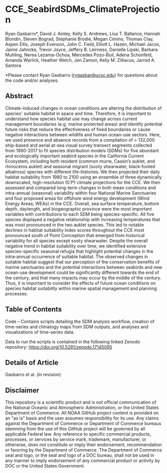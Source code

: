 # CCE_SeabirdSDMs_ClimateProjection

Ryan Gasbarro*, David J. Ainley, Kelly S. Andrews, Lisa T. Ballance, Hannah Blondin, Steven Bograd, Stephanie Brodie, Megan Cimino, Thomas Clay, Aspen Ellis, Joseph Evenson, John C. Field, Elliott L. Hazen, Michael Jacox, Jaime Jahncke, Trevor Joyce, Jeffery B. Leirness, Danielle Lipski, Barbara Muhling, Nerea Lezama-Ochoa, Mercedes Pozo-Buil, Adena Schonfeld, Amanda Warlick, Heather Welch, Jen Zamon, Kelly M. Zilliacus, Jarrod A. Santora

*Please contact Ryan Gasbarro (rygasbar@ucsc.edu) for questions about the code and/or analyses.

## Abstract
Climate-induced changes in ocean conditions are altering the distribution of species' suitable habitat in space and time. Therefore, it is important to understand how species habitat use may change across current management boundaries (e.g. marine protected areas) and identify potential future risks that reduce the effectiveness of fixed boundaries or cause negative interactions between wildlife and human ocean-use sectors. Here, we used presence and absence records from a compilation of > 132,000 ship-based and aerial at-sea visual survey transect segments collected from 1980-2017 to fit species distribution models (SDMs) for five abundant and ecologically important seabird species in the California Current Ecosystem, including both resident (common murre, Cassin’s auklet, and rhinoceros auklet) and seasonal migrant (sooty shearwater, black-footed albatross) species with different life-histories. We then projected their daily habitat suitability from 1980 to 2100 using an ensemble of three dynamically downscaled, high-resolution (0.1º) climate projections for the CCE. We then assessed and compared long-term changes in both mean conditions and intra-annual (seasonal) variability within four National Marine Sanctuaries and four proposed areas for offshore wind energy development (Wind Energy Areas; WEAs) in the CCE. Overall, sea surface temperature, bottom depth, daylength, and biogeographic province were the most important variables with contributions to each SDM being species-specific. All five species displayed a negative relationship with increasing temperatures that was most pronounced in the two auklet species. This led to notable declines in habitat suitability index scores throughout the CCE most pronounced south of Point Conception that emerged from historical variability for all species except sooty shearwater. Despite the overall negative trend in habitat suitability over time, we identified extensive species-specific seasonal refugia that highlight potential changes in the intra–annual occurrence of suitable habitat. The observed changes in suitable habitat suggest that our perception of the conservation benefits of marine sanctuaries and the potential interactions between seabirds and new ocean-use development could be significantly different towards the end of the century, and that many impacts may occur by the middle of the century. Thus, it is important to consider the effects of future ocean conditions on species habitat suitability within marine spatial management and planning processes.

## Table of Contents
Code – Contains scripts detailing the SDM analysis workflow, creation of time-series and climatogy maps from SDM outputs, and analyses and visualizations of time-series data. 

Data to run the scripts is contained in the following linked Zenodo repository:
https://doi.org/10.5281/zenodo.17145095

## Details of Article
Gasbarro et al. (in revision)

## Disclaimer
This repository is a scientific product and is not official communication of the National Oceanic and Atmospheric Administration, or the United States Department of Commerce. All NOAA GitHub project content is provided on an "as is" basis and the user assumes responsibility for its use. Any claims against the Department of Commerce or Department of Commerce bureaus stemming from the use of this GitHub project will be governed by all applicable Federal law. Any reference to specific commercial products, processes, or services by service mark, trademark, manufacturer, or otherwise, does not constitute or imply their endorsement, recommendation or favoring by the Department of Commerce. The Department of Commerce seal and logo, or the seal and logo of a DOC bureau, shall not be used in any manner to imply endorsement of any commercial product or activity by DOC or the United States Government.
